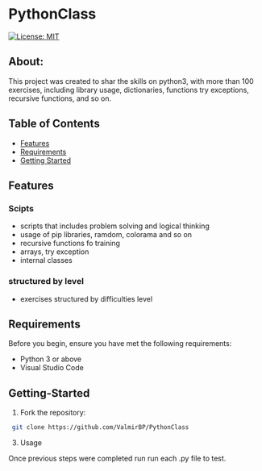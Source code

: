 # PythonClass

[![License: MIT](https://img.shields.io/badge/License-MIT-yellow.svg)](https://github.com/ValmirBP/PythonClass/blob/master/LICENSE)

## About:

This project was created to  shar the skills  on python3, with more than 100 exercises, including  library usage, dictionaries, functions
try exceptions, recursive functions, and so on.

## Table of Contents

- [Features](#Features)
- [Requirements](#Requirements)
- [Getting Started](#Getting-Started)

## Features

### Scipts
- scripts that includes problem solving and logical thinking
- usage of pip libraries, ramdom, colorama and so on
- recursive functions fo  training
- arrays, try exception
- internal classes

### structured by level
- exercises structured  by  difficulties  level

## Requirements

Before you begin, ensure you have met the following requirements:

- Python 3 or above
- Visual Studio Code

## Getting-Started

1. Fork the repository:

```bash
 git clone https://github.com/ValmirBP/PythonClass
```

3. Usage

Once previous  steps  were completed run
run each .py file  to  test.
